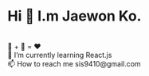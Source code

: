 # Hi 👋 I.m Jaewon Ko.


</br>
🥩 + 🍺 = ❤️ </br>
🌱 I’m currently learning React.js </br>
📫 How to reach me sis9410@gmail.com </br>

